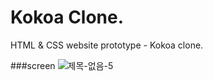 # Kokoa Clone.

HTML & CSS website prototype - Kokoa clone.

###screen
![제목-없음-5](https://user-images.githubusercontent.com/59306143/101231847-3fc7a980-36f1-11eb-8640-12014e4e3a30.gif)
